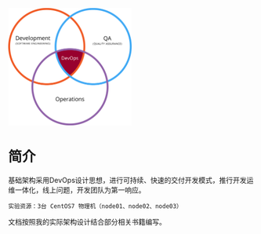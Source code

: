 <img src="01 基础设施/img.resource/Devops.svg.png" title="DevOps" width="50%" height="50%">

# 简介
基础架构采用DevOps设计思想，进行可持续、快速的交付开发模式，推行开发运维一体化，线上问题，开发团队为第一响应。

	实验资源：3台 CentOS7 物理机（node01、node02、node03）

文档按照我的实际架构设计结合部分相关书籍编写。
